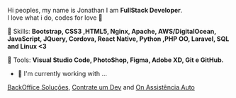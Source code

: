 <p align="left"> 
   Hi peoples, my name is Jonathan I am <strong>FullStack Developer</strong>.<br>
   I love what i do, codes for love 💛
</p>

<p align="left">
  🦄 Skills: <strong>Bootstrap, CSS3 ,HTML5, Nginx, Apache, AWS/DigitalOcean, JavaScript, JQuery, Cordova, React Native, Python ,PHP OO, Laravel, SQL and Linux <3</strong>
</p>

<p align="left">
  💼 Tools: <strong>Visual Studio Code, PhotoShop, Figma, Adobe XD, Git e GitHub.</strong>
</p>

- 🔭 I'm currently working with ...

[BackOffice Soluções](https://www.backofficesolucoes.io "Clique e acesse agora!"), [Contrate um Dev](https://www.contrateumdev.com.br "Clique e acesse agora!") and [On Assistência Auto](https://www.onassistencia.com.br "Clique e acesse agora!")


